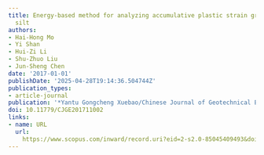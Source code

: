 ```yaml
---
title: Energy-based method for analyzing accumulative plastic strain growth of tailing
  silt
authors:
- Hai-Hong Mo
- Yi Shan
- Hui-Zi Li
- Shu-Zhuo Liu
- Jun-Sheng Chen
date: '2017-01-01'
publishDate: '2025-04-28T19:14:36.504744Z'
publication_types:
- article-journal
publication: '*Yantu Gongcheng Xuebao/Chinese Journal of Geotechnical Engineering*'
doi: 10.11779/CJGE201711002
links:
- name: URL
  url: 
    https://www.scopus.com/inward/record.uri?eid=2-s2.0-85045409493&doi=10.11779%2fCJGE201711002&partnerID=40&md5=ebc70c2c3406e4870f613cbc5d132b4e
---
```

